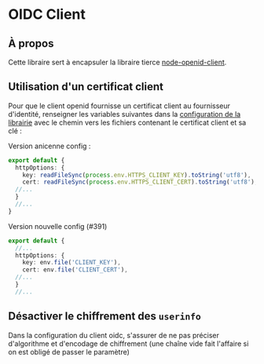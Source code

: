 # OIDC Client



## À propos


Cette libraire sert à encapsuler la libraire tierce [node-openid-client](https://github.com/panva/node-openid-client).


## Utilisation d'un certificat client

Pour que le client openid fournisse un certificat client au fournisseur d'identité, renseigner les variables suivantes dans la [configuration de la librairie](src/dto/oidc-client-config.dto.ts) avec le chemin vers les fichiers contenant le certificat client et sa clé : 


Version anicenne config :
```typescript
export default {
  httpOptions: {
    key: readFileSync(process.env.HTTPS_CLIENT_KEY).toString('utf8'),
    cert: readFileSync(process.env.HTTPS_CLIENT_CERT).toString('utf8'), 
  //...
  }
  //...
}
```

Version nouvelle config (#391)
```typescript
export default {
  //...
  httpOptions: {
    key: env.file('CLIENT_KEY'),
    cert: env.file('CLIENT_CERT'), 
  //...
  }
  //...
```
## Désactiver le chiffrement des `userinfo`

Dans la configuration du client oidc, s'assurer de ne pas préciser d'algorithme et d'encodage de chiffrement (une chaîne vide fait l'affaire si on est obligé de passer le paramètre) 
